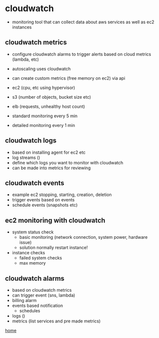 # cloudwatch

- monitoring tool that can collect data about aws services as well as ec2 instances

## cloudwatch metrics

- configure cloudwatch alarms to trigger alerts based on cloud metrics (lambda, etc)
- autoscaling uses cloudwatch
- can create custom metrics (free memory on ec2) via api

- ec2 (cpu, etc using hypervisor)
- s3 (number of objects, bucket size etc)
- elb (requests, unhealthy host count)

- standard monitoring every 5 min
- detailed monitoring every 1 min

## cloudwatch logs

- based on installing agent for ec2 etc
- log streams ()
- define which logs you want to monitor with cloudwatch
- can be made into metrics for reviewing

## cloudwatch events

- example ec2 stopping, starting, creation, deletion
- trigger events based on events
- schedule events (snapshots etc)

## ec2 monitoring with cloudwatch

- system status check
  - basic monitoring (network connection, system power, hardware issue)
  - solution normally restart instance!
- instance checks
  - failed system checks
  - max memory

## cloudwatch alarms

- based on cloudwatch metrics
- can trigger event (sns, lambda)
- billing alarm
- events based notification
  - schedules
- logs ()
- metrics (list services and pre made metrics)

[home](../README.md)